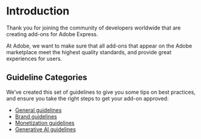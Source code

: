 # Introduction

Thank you for joining the community of developers worldwide that are creating add-ons for Adobe Express.

At Adobe, we want to make sure that all add-ons that appear on the Adobe marketplace meet the highest quality standards, and provide great experiences for users.

## Guideline Categories
We’ve created this set of guidelines to give you some tips on best practices, and ensure you take the right steps to get your add-on approved:

- [General guidelines](./general/)
- [Brand guidelines](./brand_guidelines.md)
- [Monetization guidelines](./monetization.md)
- [Generative AI guidelines](./genai/)

<!-- 
## Planning your add-on

### Choosing your idea

The best way to get attention on the marketplace is to create an add-on that’s useful, exciting and original.

Before you start, do a little research to see what other developers are doing, and where you can make an impact. Ask yourself the following questions while you're considering the add-on you want to build.

#### Useful

Does my add-on help users to do their work quicker and more effectively?

Does it help their process make more sense?

#### Exciting

Does my add-on enable users to be more creative, or make their work look better?

#### Original

Are there lots of add-ons already doing the same thing on the marketplace?

#### Use of AI

Does your add-on leverage AI to generate content or automate workflows? If so, be sure to check out the [Generative AI requirements](./genai/). -->

<!-- ## Important Resources
The following list of guidelines should be carefully reviewed as they provide important information regarding the use of branding in your add-on, Adobe’s Generative AI requirements, and Monetization guidelines (if you intend to monetize your add-on).

- [Brand guidelines](../guidelines/brand_guidelines.md) 
- [Generative AI guidelines](../guidelines/genai/)
- [Monetization](../guidelines/monetization.md/) -->
